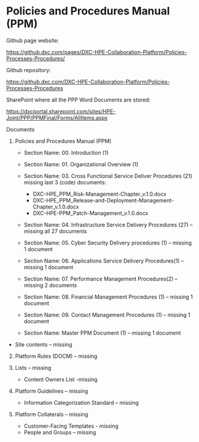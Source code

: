 # Policies and Procedures Manual (PPM)

Github page website:

https://github.dxc.com/pages/DXC-HPE-Collaboration-Platform/Policies-Processes-Procedures/ 

Github repository:

https://github.dxc.com/DXC-HPE-Collaboration-Platform/Policies-Processes-Procedures

SharePoint where all the PPP Word Documents are stored:

https://dxcportal.sharepoint.com/sites/HPE-Joint/PPP/PPMFinal/Forms/AllItems.aspx

Documents
1.	Policies and Procedures Manual (PPM)
    - Section Name: 00. Introduction (1)
    - Section Name: 01. Organizational Overview (1)
    - Section Name: 03. Cross Functional Service Deliver Procedures (21) missing last 3 (code) documents:

        - DXC-HPE_PPM_Risk-Management-Chapter_v.1.0.docx
        - DXC-HPE_PPM_Release-and-Deployment-Management-Chapter_v.1.0.docx
        - DXC-HPE-PPM_Patch-Management_v.1.0.docx

    - Section Name: 04. Infrastructure Service Delivery Procedures (27) – missing all 27 documents
    - Section Name: 05. Cyber Security Delivery procedures (1) – missing 1 document
    - Section Name: 06. Applications Service Delivery Procedures(1) – missing 1 document
    - Section Name: 07. Performance Management Procedures(2) – missing 2 documents
    - Section Name: 08. Financial Management Procedures (1) – missing 1 document
    - Section Name: 09. Contact Management Procedures (1) – missing 1 document
    - Section Name: Master PPM Document (1) – missing 1 document 

- Site contents – missing

2. Platform Rules (DOCM) – missing

3. Lists – missing
    - Content Owners List -missing

4. Platform Guidelines – missing
	- Information Categorization Standard – missing
5. Platform Collaterals – missing
    - Customer-Facing Templates - missing
    - People and Groups – missing
